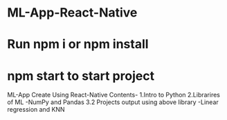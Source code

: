 # ML-App-React-Native
# Run npm i or npm install
# npm start to start project
ML-App
Create Using React-Native
Contents-
        1.Intro to Python
        2.Librarires of ML -NumPy and Pandas
        3.2 Projects output using above library -Linear regression and KNN
